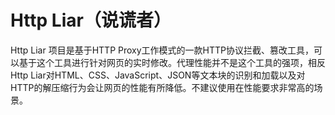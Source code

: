 Http Liar（说谎者）
========

Http Liar 项目是基于HTTP Proxy工作模式的一款HTTP协议拦截、篡改工具，可以基于这个工具进行针对网页的实时修改。代理性能并不是这个工具的强项，相反Http Liar对HTML、CSS、JavaScript、JSON等文本块的识别和加载以及对HTTP的解压缩行为会让网页的性能有所降低。不建议使用在性能要求非常高的场景。
